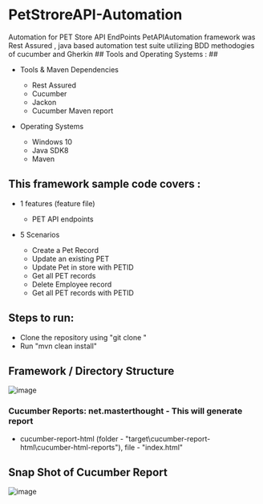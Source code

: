 # PetStroreAPI-Automation
Automation for PET Store API EndPoints
 PetAPIAutomation framework was  Rest Assured , java based automation test suite utilizing BDD methodogies of cucumber and Gherkin
          ## Tools and Operating Systems : ##
   
* Tools & Maven Dependencies
  - Rest Assured
  -  Cucumber
  -  Jackon
  -  Cucumber Maven report
  
* Operating Systems 
  - Windows 10
  - Java SDK8
  - Maven 
 
 ##  This framework sample code covers : ##
 
* 1 features (feature file)
   - PET API endpoints
  
* 5 Scenarios
   -   Create a Pet Record
   -   Update an existing PET
   -   Update Pet in store with PETID
   -   Get all PET records
   -   Delete Employee record
   -   Get all PET records with PETID

## Steps to run: ##
*	Clone the repository using "git clone "
*	Run "mvn clean install"

## Framework / Directory Structure ##
![image](https://user-images.githubusercontent.com/43639131/173315442-caab755a-e316-4e11-b152-db13202bc55a.png)


### Cucumber Reports: net.masterthought - This will generate  report ###
*	cucumber-report-html (folder - "target\cucumber-report-html\cucumber-html-reports"), file - "index.html"

## Snap Shot of Cucumber Report ##
![image](https://user-images.githubusercontent.com/43639131/173317054-8a2e90ad-2cc6-43ae-8ba8-62f22954c590.png)



